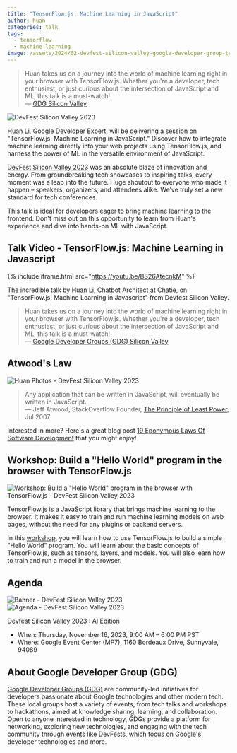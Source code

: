 ```yaml
---
title: "TensorFlow.js: Machine Learning in JavaScript"
author: huan
categories: talk
tags:
  - tensorflow
  - machine-learning
image: /assets/2024/02-devfest-silicon-valley-google-developer-group-tensorflow-js/tensorflow-js-huan.webp
---
```


> Huan takes us on a journey into the world of machine learning right in your browser with TensorFlow.js. Whether you're a developer, tech enthusiast, or just curious about the intersection of JavaScript and ML, this talk is a must-watch!  
> — [GDG Silicon Valley](https://www.youtube.com/@GDGSiliconValley)

![DevFest Silicon Valley 2023](/assets/2024/02-devfest-silicon-valley-google-developer-group-tensorflow-js/group-photo-dev-fest-silicon-valley-nov-16-2023.webp)

Huan Li, Google Developer Expert, will be delivering a session on "TensorFlow.js: Machine Learning in JavaScript." Discover how to integrate machine learning directly into your web projects using TensorFlow.js, and harness the power of ML in the versatile environment of JavaScript.

[DevFest Silicon Valley 2023](https://www.linkedin.com/posts/gdg-silicon-valley_devfestsvl2023-techinnovation-communitypower-activity-7131192091279310848-at4x/) was an absolute blaze of innovation and energy. From groundbreaking tech showcases to inspiring talks, every moment was a leap into the future. Huge shoutout to everyone who made it happen – speakers, organizers, and attendees alike. We’ve truly set a new standard for tech conferences.

This talk is ideal for developers eager to bring machine learning to the frontend. Don't miss out on this opportunity to learn from Huan's experience and dive into hands-on ML with JavaScript.

## Talk Video - TensorFlow.js: Machine Learning in Javascript

{% include iframe.html src="https://youtu.be/BS26AtecnkM" %}

The incredible talk by Huan Li, Chatbot Architect at Chatie, on "TensorFlow.js: Machine Learning in Javascript" from Devfest Silicon Valley.

> Huan takes us on a journey into the world of machine learning right in your browser with TensorFlow.js. Whether you're a developer, tech enthusiast, or just curious about the intersection of JavaScript and ML, this talk is a must-watch!  
> — [Google Developer Groups (GDG) Silicon Valley](https://www.linkedin.com/posts/gdg-silicon-valley_devfestslv2023-tensorflowjs-machinelearning-activity-7129505626128351232-wKm6)

## Atwood's Law

![Huan Photos - DevFest Silicon Valley 2023](/assets/2024/02-devfest-silicon-valley-google-developer-group-tensorflow-js/huan-photos.webp)

> Any application that can be written in JavaScript, will eventually be written in JavaScript.  
> — Jeff Atwood, StackOverflow Founder, [The Principle of Least Power](https://blog.codinghorror.com/the-principle-of-least-power/), Jul 2007

Interested in more? Here's a great blog post [19 Eponymous Laws Of Software Development](https://haacked.com/archive/2007/07/17/the-eponymous-laws-of-software-development.aspx/) that you might enjoy!

## Workshop: Build a "Hello World" program in the browser with TensorFlow.js

![Workshop: Build a "Hello World" program in the browser with TensorFlow.js - DevFest Silicon Valley 2023](/assets/2024/02-devfest-silicon-valley-google-developer-group-tensorflow-js/workshop-tensorflow-js-banner.webp)

TensorFlow.js is a JavaScript library that brings machine learning to the browser. It makes it easy to train and run machine learning models on web pages, without the need for any plugins or backend servers.

In this [workshop](https://gdg.community.dev/events/details/google-gdg-silicon-valley-presents-workshop-build-a-hello-world-program-in-the-browser-with-tensorflowjs/), you will learn how to use TensorFlow.js to build a simple "Hello World" program. You will learn about the basic concepts of TensorFlow.js, such as tensors, layers, and models. You will also learn how to train and run a model in the browser.

## Agenda

![Banner - DevFest Silicon Valley 2023](/assets/2024/02-devfest-silicon-valley-google-developer-group-tensorflow-js/devfest-2023-sv-banner.webp)
![Agenda - DevFest Silicon Valley 2023](/assets/2024/02-devfest-silicon-valley-google-developer-group-tensorflow-js/agenda-devfest-gdg-sv-2023.webp)

Devfest Silicon Valley 2023 : AI Edition

- When: Thursday, November 16, 2023, 9:00 AM – 6:00 PM PST
- Where: Google Event Center (MP7), 1160 Bordeaux Drive, Sunnyvale, 94089

## About Google Developer Group (GDG)

[Google Developer Groups (GDG)](https://goo.gle/GDG) are community-led initiatives for developers passionate about Google technologies and other modern tech. These local groups host a variety of events, from tech talks and workshops to hackathons, aimed at knowledge sharing, learning, and collaboration. Open to anyone interested in technology, GDGs provide a platform for networking, exploring new technologies, and engaging with the tech community through events like DevFests, which focus on Google's developer technologies and more.
